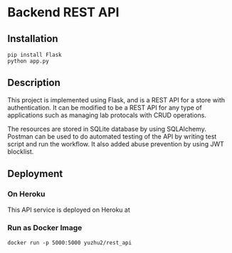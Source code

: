 # Backend REST API
## Installation
```
pip install Flask
python app.py
```

## Description
This project is implemented using Flask, and is a REST API for a store with authentication. It can be modified to be a REST API for any type of applications such as managing lab protocals with CRUD operations. 

The resources are stored in SQLite database by using SQLAlchemy. Postman can be used to do automated testing of the API by writing test script and run the workflow. It also added abuse prevention by using JWT blocklist.

## Deployment
### On Heroku
This API service is deployed on Heroku at

### Run as Docker Image
```
docker run -p 5000:5000 yuzhu2/rest_api
```
